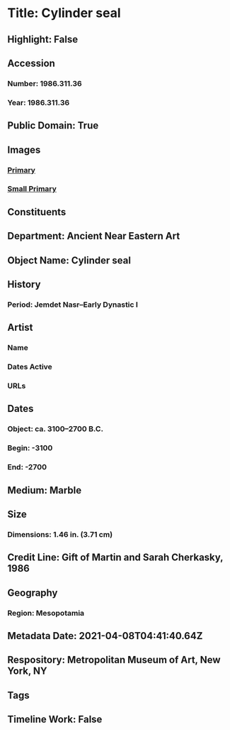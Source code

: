 # Title: Cylinder seal
## Highlight: False
## Accession
### Number: 1986.311.36
### Year: 1986.311.36
## Public Domain: True
## Images
### [Primary](https://images.metmuseum.org/CRDImages/an/original/ss1986_311_36.jpg)
### [Small Primary](https://images.metmuseum.org/CRDImages/an/web-large/ss1986_311_36.jpg)
## Constituents
## Department: Ancient Near Eastern Art
## Object Name: Cylinder seal
## History
### Period: Jemdet Nasr–Early Dynastic I
## Artist
### Name
### Dates Active
### URLs
## Dates
### Object: ca. 3100–2700 B.C.
### Begin: -3100
### End: -2700
## Medium: Marble
## Size
### Dimensions: 1.46 in. (3.71 cm)
## Credit Line: Gift of Martin and Sarah Cherkasky, 1986
## Geography
### Region: Mesopotamia
## Metadata Date: 2021-04-08T04:41:40.64Z
## Respository: Metropolitan Museum of Art, New York, NY
## Tags
## Timeline Work: False